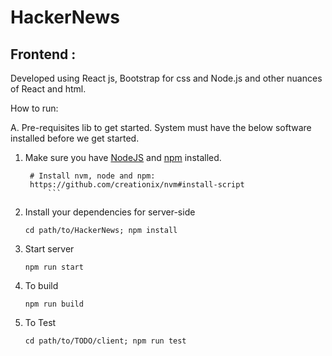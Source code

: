 # HackerNews



## Frontend : 
  Developed using React js, Bootstrap for css and Node.js and other nuances of React and html. 
  
   How to run:

A. Pre-requisites lib to get started. System must have the below software installed before we get started.


1. Make sure you have [NodeJS](https://nodejs.org/) and [npm](https://www.npmjs.com/) installed.
    ```
     # Install nvm, node and npm:
     https://github.com/creationix/nvm#install-script
         ```
2. Install your dependencies for server-side 

    ```
    cd path/to/HackerNews; npm install
    ```
3. Start server

    ```
    npm run start
    ```
4. To build

    ```
    npm run build
    ```
 4. To Test  
    ```
    cd path/to/TODO/client; npm run test
    ```
